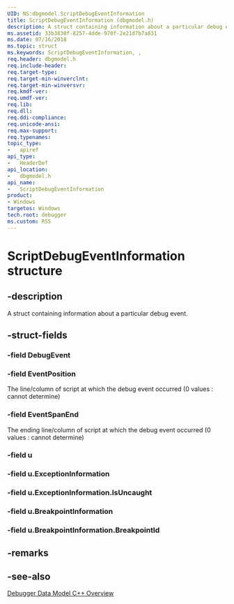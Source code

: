 ```yaml
---
UID: NS:dbgmodel.ScriptDebugEventInformation
title: ScriptDebugEventInformation (dbgmodel.h)
description: A struct containing information about a particular debug event. 
ms.assetid: 33b3830f-8257-4dde-970f-2e21d7b7a831
ms.date: 07/16/2018
ms.topic: struct
ms.keywords: ScriptDebugEventInformation, , 
req.header: dbgmodel.h
req.include-header:
req.target-type:
req.target-min-winverclnt:
req.target-min-winversvr:
req.kmdf-ver:
req.umdf-ver:
req.lib:
req.dll:
req.ddi-compliance:
req.unicode-ansi:
req.max-support:
req.typenames: 
topic_type: 
-	apiref
api_type: 
-	HeaderDef
api_location: 
-	dbgmodel.h
api_name: 
-	ScriptDebugEventInformation
product:
- Windows
targetos: Windows
tech.root: debugger
ms.custom: RS5
---
```


# ScriptDebugEventInformation structure

## -description

A struct containing information about a particular debug event.

## -struct-fields

### -field DebugEvent
 
### -field EventPosition
The line/column of script at which the debug event occurred (0 values : cannot determine)
 
### -field EventSpanEnd
The ending line/column of script at which the debug event occurred (0 values : cannot determine)
 
### -field u
 
### -field u.ExceptionInformation
 
### -field u.ExceptionInformation.IsUncaught
 
### -field u.BreakpointInformation
 
### -field u.BreakpointInformation.BreakpointId
 

## -remarks

## -see-also

[Debugger Data Model C++ Overview](https://docs.microsoft.com/windows-hardware/drivers/debugger/data-model-cpp-overview)
